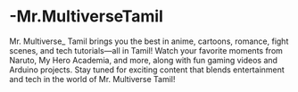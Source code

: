 # -Mr.MultiverseTamil
Mr. Multiverse_ Tamil brings you the best in anime, cartoons, romance, fight scenes, and tech tutorials—all in Tamil! Watch your favorite moments from Naruto, My Hero Academia, and more, along with fun gaming videos and Arduino projects. Stay tuned for exciting content that blends entertainment and tech in the world of Mr. Multiverse Tamil!
